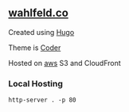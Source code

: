 ## [wahlfeld.co](https://wahlfeld.co)

Created using [Hugo](https://gohugo.io/getting-started/quick-start/)

Theme is [Coder](https://themes.gohugo.io/hugo-coder/)

Hosted on [aws](https://aws.amazon.com/resources/create-account/) S3 and CloudFront

### Local Hosting

`http-server . -p 80`